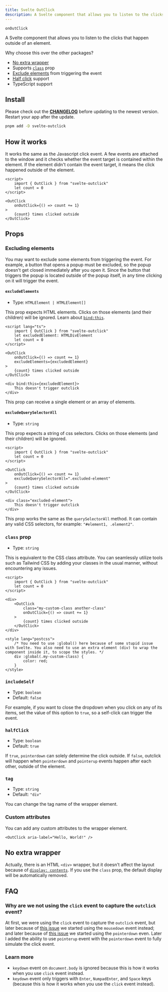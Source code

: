 ```yaml
---
title: Svelte OutClick
description: A Svelte component that allows you to listen to the clicks that happen outside of an element.
---
```


`onOutClick`

A Svelte component that allows you to listen to the clicks that happen outside of an element.

Why choose this over the other packages?

-   [No extra wrapper](#no-extra-wrapper)
-   Supports [`class`](#class-prop) prop
-   [Exclude elements](#excluding-elements) from triggering the event
-   [Half click](#halfclick) support
-   TypeScript support

## Install

Please check out the [**CHANGELOG**](svelte-outclick/changelog) before updating to the newest version. Restart your app after the update.

```bash
pnpm add -D svelte-outclick
```

## How it works

It works the same as the Javascript click event. A few events are attached to the window and it checks whether the event target is contained within the element. If the element didn't contain the event target, it means the click happened outside of the element.

<!-- prettier-ignore -->
```svelte
<script>
	import { OutClick } from "svelte-outclick"
	let count = 0
</script>

<OutClick
	onOutClick={() => count += 1}
>
	{count} times clicked outside
</OutClick>
```

## Props

### Excluding elements

You may want to exclude some elements from triggering the event. For example, a button that opens a popup must be excluded, so the popup doesn't get closed immediately after you open it. Since the button that triggers the popup is located outside of the popup itself, in any time clicking on it will trigger the event.

#### `excludeElements`

-   Type: `HTMLElement | HTMLElement[]`

This prop expects HTML elements. Clicks on those elements (and their children) will be ignored. Learn about [`bind:this`](https://svelte.dev/tutorial/bind-this).

<!-- prettier-ignore -->
```svelte
<script lang="ts">
	import { OutClick } from "svelte-outclick"
	let excludedElement: HTMLDivElement
	let count = 0
</script>

<OutClick
	onOutClick={() => count += 1}
	excludeElements={excludedElement}
>
	{count} times clicked outside
</OutClick>

<div bind:this={excludedElement}>
	This doesn't trigger outclick
</div>
```

This prop can receive a single element or an array of elements.

#### `excludeQuerySelectorAll`

-   Type: `string`

This prop expects a string of css selectors. Clicks on those elements (and their children) will be ignored.

<!-- prettier-ignore -->
```svelte
<script>
	import { OutClick } from "svelte-outclick"
	let count = 0
</script>

<OutClick
	onOutClick={() => count += 1}
	excludeQuerySelectorAll=".excluded-element"
>
	{count} times clicked outside
</OutClick>

<div class="excluded-element">
	This doesn't trigger outclick
</div>
```

This prop works the same as the `querySelectorAll` method. It can contain any valid CSS selectors, for example: `"#element1, .element2"`.

### `class` prop

-   Type: `string`

This is equivalent to the CSS class attribute. You can seamlessly utilize tools such as Tailwind CSS by adding your classes in the usual manner, without encountering any issues.

<!-- prettier-ignore -->
```svelte
<script>
	import { OutClick } from "svelte-outclick"
	let count = 0
</script>

<div>
	<OutClick
		class="my-custom-class another-class"
		onOutClick={() => count += 1}
	>
		{count} times clicked outside
	</OutClick>
</div>

<style lang="postcss">
	/* You need to use :global() here because of some stupid issue with Svelte. You also need to use an extra element (div) to wrap the component inside it, to scope the styles. */
	div :global(.my-custom-class) {
		color: red;
	}
</style>
```

### `includeSelf`

-   Type: `boolean`
-   Default: `false`

For example, if you want to close the dropdown when you click on any of its items, set the value of this option to `true`, so a self-click can trigger the event.

### `halfClick`

-   Type: `boolean`
-   Default: `true`

If `true`, `pointerdown` can solely determine the click outside. If `false`, outclick will happen when `pointerdown` and `pointerup` events happen after each other, outside of the element.

### `tag`

-   Type: `string`
-   Default: `"div"`

You can change the tag name of the wrapper element.

### Custom attributes

You can add any custom attributes to the wrapper element.

```svelte
<OutClick aria-label="Hello, World!" />
```

## No extra wrapper

Actually, there is an HTML `<div>` wrapper, but it doesn't affect the layout because of [`display: contents`](https://caniuse.com/css-display-contents). If you use the `class` prop, the default display will be automatically removed.

## FAQ

### Why are we not using the `click` event to capture the `outclick` event?

At first, we were using the `click` event to capture the `outclick` event, but later because of [this issue](https://github.com/babakfp/svelte-outclick/issues/4) we started using the `mousedown` event instead; and later because of [this issue](https://github.com/babakfp/svelte-outclick/issues/6) we started using the `pointerdown` even. Later I added the ability to use `pointerup` event with the `pointerdown` event to fully simulate the click event.

### Learn more

-   `keydown` event on `document.body` is ignored because this is how it works when you use `click` event instead.
-   `keydown` event only triggers with `Enter`, `NumpadEnter`, and `Space` keys (because this is how it works when you use the `click` event instead).

